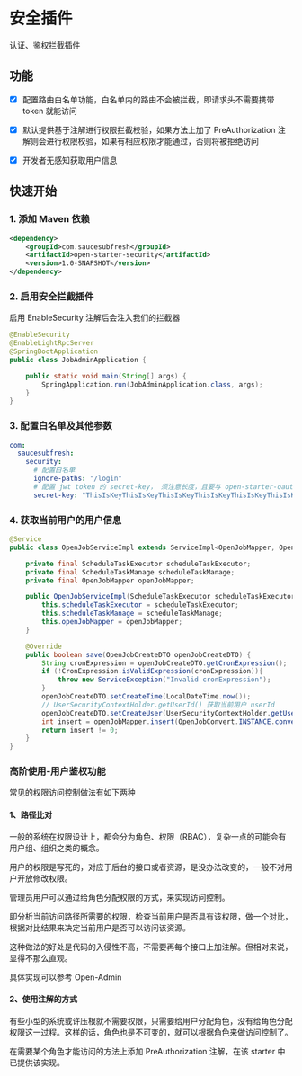 # 安全插件

认证、鉴权拦截插件

## 功能

- [x] 配置路由白名单功能，白名单内的路由不会被拦截，即请求头不需要携带 token 就能访问

- [x] 默认提供基于注解进行权限拦截校验，如果方法上加了 PreAuthorization 注解则会进行权限校验，如果有相应权限才能通过，否则将被拒绝访问

- [x] 开发者无感知获取用户信息

## 快速开始

### 1. 添加 Maven 依赖

```xml
<dependency>
    <groupId>com.saucesubfresh</groupId>
    <artifactId>open-starter-security</artifactId>
    <version>1.0-SNAPSHOT</version>
</dependency>
```

### 2. 启用安全拦截插件

启用 EnableSecurity 注解后会注入我们的拦截器
```java
@EnableSecurity
@EnableLightRpcServer
@SpringBootApplication
public class JobAdminApplication {

    public static void main(String[] args) {
        SpringApplication.run(JobAdminApplication.class, args);
    }
}
```

### 3. 配置白名单及其他参数

```yaml
com:
  saucesubfresh:
    security:
      # 配置白名单
      ignore-paths: "/login"
      # 配置 jwt token 的 secret-key， 须注意长度，且要与 open-starter-oauth 配置的一致
      secret-key: "ThisIsKeyThisIsKeyThisIsKeyThisIsKeyThisIsKeyThisIsKey"
```

### 4. 获取当前用户的用户信息

```java
@Service
public class OpenJobServiceImpl extends ServiceImpl<OpenJobMapper, OpenJobDO> implements OpenJobService {

    private final ScheduleTaskExecutor scheduleTaskExecutor;
    private final ScheduleTaskManage scheduleTaskManage;
    private final OpenJobMapper openJobMapper;

    public OpenJobServiceImpl(ScheduleTaskExecutor scheduleTaskExecutor, ScheduleTaskManage scheduleTaskManage, OpenJobMapper openJobMapper) {
        this.scheduleTaskExecutor = scheduleTaskExecutor;
        this.scheduleTaskManage = scheduleTaskManage;
        this.openJobMapper = openJobMapper;
    }

    @Override
    public boolean save(OpenJobCreateDTO openJobCreateDTO) {
        String cronExpression = openJobCreateDTO.getCronExpression();
        if (!CronExpression.isValidExpression(cronExpression)){
            throw new ServiceException("Invalid cronExpression");
        }
        openJobCreateDTO.setCreateTime(LocalDateTime.now());
        // UserSecurityContextHolder.getUserId() 获取当前用户 userId
        openJobCreateDTO.setCreateUser(UserSecurityContextHolder.getUserId());
        int insert = openJobMapper.insert(OpenJobConvert.INSTANCE.convert(openJobCreateDTO));
        return insert != 0;
    }
}

```

### 高阶使用-用户鉴权功能

常见的权限访问控制做法有如下两种

#### 1、路径比对

一般的系统在权限设计上，都会分为角色、权限（RBAC），复杂一点的可能会有用户组、组织之类的概念。

用户的权限是写死的，对应于后台的接口或者资源，是没办法改变的，一般不对用户开放修改权限。

管理员用户可以通过给角色分配权限的方式，来实现访问控制。

即分析当前访问路径所需要的权限，检查当前用户是否具有该权限，做一个对比，根据对比结果来决定当前用户是否可以访问该资源。

这种做法的好处是代码的入侵性不高，不需要再每个接口上加注解。但相对来说，显得不那么直观。

具体实现可以参考 Open-Admin

#### 2、使用注解的方式

有些小型的系统或许压根就不需要权限，只需要给用户分配角色，没有给角色分配权限这一过程。这样的话，角色也是不可变的，就可以根据角色来做访问控制了。

在需要某个角色才能访问的方法上添加 PreAuthorization 注解，在该 starter 中已提供该实现。


